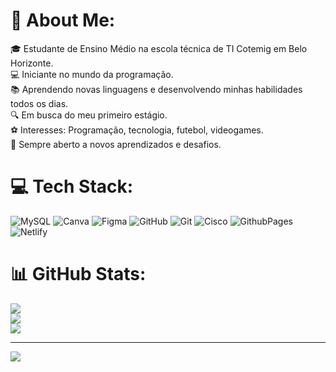 # 💫 About Me:
🎓 Estudante de Ensino Médio na escola técnica de TI Cotemig em Belo Horizonte.<br>💻 Iniciante no mundo da programação.<br>📚 Aprendendo novas linguagens e desenvolvendo minhas habilidades todos os dias.<br>🔍 Em busca do meu primeiro estágio.<br>⚽ Interesses: Programação, tecnologia, futebol, videogames.<br>🌱 Sempre aberto a novos aprendizados e desafios.


# 💻 Tech Stack:
![MySQL](https://img.shields.io/badge/mysql-4479A1.svg?style=for-the-badge&logo=mysql&logoColor=white) ![Canva](https://img.shields.io/badge/Canva-%2300C4CC.svg?style=for-the-badge&logo=Canva&logoColor=white) ![Figma](https://img.shields.io/badge/figma-%23F24E1E.svg?style=for-the-badge&logo=figma&logoColor=white) ![GitHub](https://img.shields.io/badge/github-%23121011.svg?style=for-the-badge&logo=github&logoColor=white) ![Git](https://img.shields.io/badge/git-%23F05033.svg?style=for-the-badge&logo=git&logoColor=white) ![Cisco](https://img.shields.io/badge/cisco-%23049fd9.svg?style=for-the-badge&logo=cisco&logoColor=black) ![GithubPages](https://img.shields.io/badge/github%20pages-121013?style=for-the-badge&logo=github&logoColor=white) ![Netlify](https://img.shields.io/badge/netlify-%23000000.svg?style=for-the-badge&logo=netlify&logoColor=#00C7B7)
# 📊 GitHub Stats:
![](https://github-readme-stats.vercel.app/api?username=bernardooldz&theme=gruvbox&hide_border=false&include_all_commits=false&count_private=false)<br/>
![](https://github-readme-streak-stats.herokuapp.com/?user=bernardooldz&theme=gruvbox&hide_border=false)<br/>
![](https://github-readme-stats.vercel.app/api/top-langs/?username=bernardooldz&theme=gruvbox&hide_border=false&include_all_commits=false&count_private=false&layout=compact)

---
[![](https://visitcount.itsvg.in/api?id=bernardooldz&icon=0&color=0)](https://visitcount.itsvg.in)

<!-- Proudly created with GPRM ( https://gprm.itsvg.in ) -->